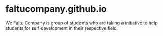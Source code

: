 # faltucompany.github.io
We Faltu Company is group of students who are taking a initiative to help students for self development in their respective field.
